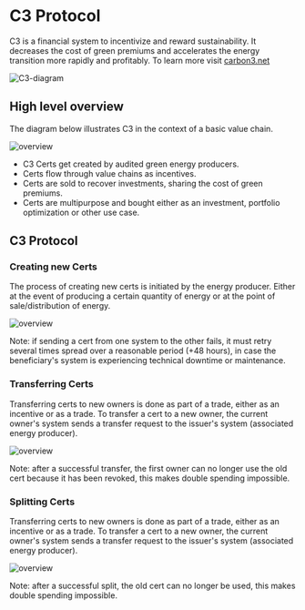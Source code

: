 # C3 Protocol
C3 is a financial system to incentivize and reward sustainability. It decreases the cost of green premiums and accelerates the energy transition more rapidly and profitably. To learn more visit [carbon3.net](https://www.carbon3.net)

![C3-diagram](https://github.com/co3org/C3-Protocol/assets/53948000/3cc63d2d-40ba-429d-a82d-74812a4bd368)


## High level overview
The diagram below illustrates C3 in the context of a basic value chain.

![overview](https://www.plantuml.com/plantuml/png/VSs_2i8m4CVnFKznkxWuEaXDKIV1LuZj8Q79LUxFKF3XJMqH2gLBbk_dVgb40wlbvAIBz0uSCeWE2SlBiVaLTo7ar_3WlhK66VOdk4REPpZ2ZH49fWuxA5N5JN5MlgZfKlzWVSzlxVbHrJs9PUJ5P1kbwOqKFillHu-izy0TQhaGJ4aMYvl4-SEAUDemWzBhpLuXjPRJ5m00)


- C3 Certs get created by audited green energy producers.
- Certs flow through value chains as incentives.
- Certs are sold to recover investments, sharing the cost of green premiums.
- Certs are multipurpose and bought either as an investment, portfolio optimization or other use case.

## C3 Protocol

### Creating new Certs
The process of creating new certs is initiated by the energy producer. Either at the event of producing a certain quantity of energy or at the point of sale/distribution of energy.

![overview](https://www.plantuml.com/plantuml/png/PSx1JiGm30JGUxx2TzGVG0Wj20xSEBB7uCw2HPfKjbEfVy-c2zfGBfQiUTBCmJogroa5-v8yHuqJcQy9vwl2MnAUC_HZVTKoLeRICDpJmpo_qIsn8Zg8eHuYkopjQrdOm1N6wfzqGqjCCaQNalT0OIKje7Tad8GbwafuUTgphf1EHNk-f-P5Bx9FZYr17Y_1dz77qCxLTMlRTAYScxPt3xkgnsx_tJ3y2WL35jXFhSAhPhBA3BF__m5vh5Fw1W00)

Note: if sending a cert from one system to the other fails, it must retry several times spread over a reasonable period (+48 hours), in case the beneficiary's system is experiencing technical downtime or maintenance.


### Transferring Certs
Transferring certs to new owners is done as part of a trade, either as an incentive or as a trade. To transfer a cert to a new owner, the current owner's system sends a transfer request to the issuer's system (associated energy producer).

![overview](https://www.plantuml.com/plantuml/png/TP51JiCm44NtFiNiKIvG8LGGcwxOqgLnVeLLnmupOrUzFU0eSh38ql7xC-_7Hr7BcgTWvEhZRDbE97eF857shjwOjri4qp0yqVCylzE1b6sK2vWSM8rrwejLr5jJaORQh9_qGCK6FrhrAVO0Gr8e82-ImOJJwvOuBLyF98XZNTUMCxuoHCr6O0sO5ktcD95VAx2_U5UFUv5c676Z3qJy9Bpb-wAw7ohf2afXiTu77SDg7Vu_U5xBhmHfschyQNysDT6IktLxK3Gn5eENJSV7OLW9XeCla0LYQEP8afs3I7_itnXJAkrdzFGHSSnJ-0O0)

Note: after a successful transfer, the first owner can no longer use the old cert because it has been revoked, this makes double spending impossible.


### Splitting Certs
Transferring certs to new owners is done as part of a trade, either as an incentive or as a trade. To transfer a cert to a new owner, the current owner's system sends a transfer request to the issuer's system (associated energy producer).

![overview](https://www.plantuml.com/plantuml/png/TOynRWCX44LxJZ5zv0kaY1mfZQkqsoByeupC0faPi7BxU8aLDcij7Vmtl3z7DIzMv-ZqmgbuyJEfVKUGcd3eYNk_9WWT3Y_qMif4pwGbib60cFF1k7b3ZrpF1-UhVT8JDH_vx8rpsW82pR61MBL22AUtDN7ghuiFwTnrTxFWgqBD_Ta7xSRSvfFHOga4uGyE_Re_8cZv0ihnrxuF1i7I8k7QGNqWf_iM_v5fdLeMh68di2g9j8O0VS05SswZsfQ-dUDDL-Vu0m00)

Note: after a successful split, the old cert can no longer be used, this makes double spending impossible.
